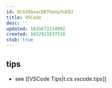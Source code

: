 ```yaml
---
id: QcGJOGoacQKTGmnp3sK8J
title: VSCode
desc: ''
updated: 1635672234992
created: 1632921837510
stub: true
---
```


## tips

- see [[VSCode Tips|t.cs.vscode.tips]]


